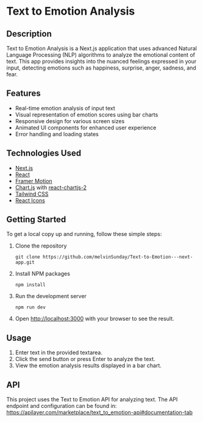 # Text to Emotion Analysis

## Description

Text to Emotion Analysis is a Next.js application that uses advanced Natural Language Processing (NLP) algorithms to analyze the emotional content of text. This app provides insights into the nuanced feelings expressed in your input, detecting emotions such as happiness, surprise, anger, sadness, and fear.

## Features

- Real-time emotion analysis of input text
- Visual representation of emotion scores using bar charts
- Responsive design for various screen sizes
- Animated UI components for enhanced user experience
- Error handling and loading states

## Technologies Used

- [Next.js](https://nextjs.org/)
- [React](https://reactjs.org/)
- [Framer Motion](https://www.framer.com/motion/)
- [Chart.js](https://www.chartjs.org/) with [react-chartjs-2](https://react-chartjs-2.js.org/)
- [Tailwind CSS](https://tailwindcss.com/)
- [React Icons](https://react-icons.github.io/react-icons/)

## Getting Started

To get a local copy up and running, follow these simple steps:

1. Clone the repository
   ```
   git clone https://github.com/melvinSunday/Text-to-Emotion---next-app.git
   ```

2. Install NPM packages
   ```
   npm install
   ```

3. Run the development server
   ```
   npm run dev
   ```

4. Open [http://localhost:3000](http://localhost:3000) with your browser to see the result.

## Usage

1. Enter text in the provided textarea.
2. Click the send button or press Enter to analyze the text.
3. View the emotion analysis results displayed in a bar chart.

## API

This project uses the Text to Emotion API for analyzing text. The API endpoint and configuration can be found in: https://apilayer.com/marketplace/text_to_emotion-api#documentation-tab
